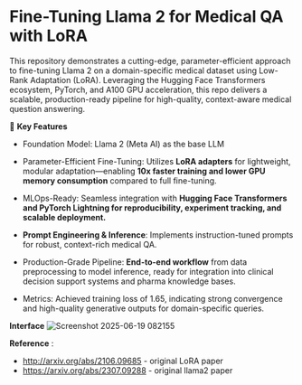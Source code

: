 # Fine-Tuning Llama 2 for Medical QA with LoRA

This repository demonstrates a cutting-edge, parameter-efficient approach to fine-tuning Llama 2 on a domain-specific medical dataset using Low-Rank Adaptation (LoRA).
Leveraging the Hugging Face Transformers ecosystem, PyTorch, and A100 GPU acceleration, this repo delivers a scalable, production-ready pipeline for high-quality, context-aware medical question answering.

🧬 **Key Features**
* Foundation Model: Llama 2 (Meta AI) as the base LLM

* Parameter-Efficient Fine-Tuning: Utilizes **LoRA adapters** for lightweight, modular adaptation—enabling **10x faster training and lower GPU memory consumption** compared to full fine-tuning.

* MLOps-Ready: Seamless integration with **Hugging Face Transformers and PyTorch Lightning for reproducibility, experiment tracking, and scalable deployment.**

* **Prompt Engineering & Inference**: Implements instruction-tuned prompts for robust, context-rich medical QA.

* Production-Grade Pipeline: **End-to-end workflow** from data preprocessing to model inference, ready for integration into clinical decision support systems and pharma knowledge bases.

* Metrics: Achieved training loss of 1.65, indicating strong convergence and high-quality generative outputs for domain-specific queries.

**Interface**
![Screenshot 2025-06-19 082155](https://github.com/user-attachments/assets/965fa645-1c7c-4930-aeab-0d661bd30c4b)

**Reference** :
* http://arxiv.org/abs/2106.09685 - original LoRA  paper
* https://arxiv.org/abs/2307.09288 - original llama2 paper

